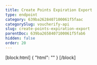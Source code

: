 ```yaml
---
title: Create Points Expiration Export
type: endpoint
category: 639ba2628407100061f5faac
categorySlug: voucherify-api
slug: create-points-expiration-export
parentDoc: 639ba2658407100061f5fab6
hidden: false
order: 20
---
```

[block:html]
{
  "html": "<style>\n[title=\"Toggle library\"] { \n  display: none; }\n.LanguagePicker-divider { \n  display: none; }\n.Playground-section3VTXuaYZivJK > .APISectionHeader3LN_-QIR0m7x {\n  display: none; }\n.LanguagePicker-languages1qVVo_v6AlP9 {\n  display: none; }\n</style>"
}
[/block]
